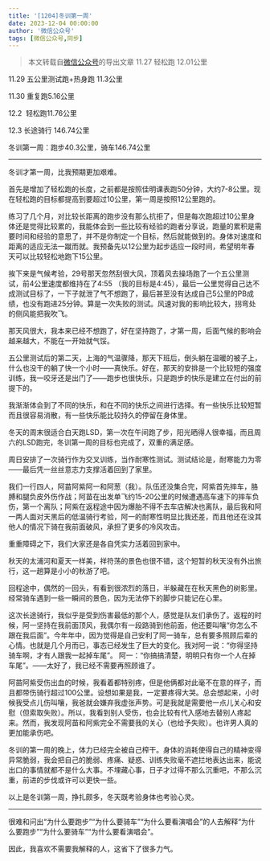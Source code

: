 ```yaml
---
title: '[1204]冬训第一周'
date: 2023-12-04 00:00:00
author: '微信公众号'
tags: [微信公众号,同步]
---
```


> 本文转载自[微信公众号](https://mp.weixin.qq.com/)的导出文章
11.27 轻松跑 12.01公里

11.29 五公里测试跑+热身跑 11.3公里

11.30 重复跑5.16公里

12.2  轻松跑11.76公里

12.3 长途骑行 146.74公里

冬训第一周：跑步40.3公里，骑车146.74公里

---

冬训才第一周，比我预期更加艰难。

首先是增加了轻松跑的长度，之前都是按照佳明课表跑50分钟，大约7-8公里。现在轻松跑的目标都提高到要超过10公里，第一周是按照12公里跑的。

练习了几个月，对比较长距离的跑步没有那么抗拒了，但是每次跑超过10公里身体还是觉得比较累的，我能体会到一些比较有经验的跑者分享说，跑量的累积是需要时间和经验的意思了，并不是你制定一个目标，然后就能做到的。身体对速度和距离的适应无法一蹴而就。我预备先以12公里为起步适应一段时间，希望明年春天可以比较轻松地跑下15公里。

挨下来是气候考验，29号那天忽然刮很大风，顶着风去操场跑了一个五公里测试，前4公里速度都维持在了4:55 （我的目标是4:45），最后一公里觉得自己达不成测试目标了，一下子就泄了气不想跑了，最后甚至没有达成自己5公里的PB成绩，也没有跑进25分钟。算是一次失败的测试。风速对我的影响比较大，拐弯处的侧风能把我吹飞。

那天风很大，我本来已经不想跑了，好在坚持跑了，才第一周，后面气候的影响会越来越大，不能在一开始就气馁。

五公里测试后的第二天，上海的气温骤降，那天下班后，倒头躺在温暖的被子上，什么也没干的躺了快一个小时——真快乐。好在，那天的安排是一个比较短的强度训练，我一咬牙还是出门了——跑步也很快乐，只是跑步的快乐是建立在付出的前提下的。

我渐渐体会到了不同的快乐，和在不同的快乐之间进行选择。有一些快乐比较短暂而且很容易消散，有一些快乐能比较持久的停留在身体里。

冬天的周末很适合白天跑LSD，第一次在午间跑了步，阳光晒得人很幸福，而且周六的LSD跑完，冬训第一周的目标也完成了，双重的满足感。

周日安排了一次骑行作为交叉训练，当作耐寒性测试。测试结论是，耐寒能力为零——最后凭一丝丝意志力支撑活着回到了家里。

我们一行四人，阿苗阿紫阿一和阿葱（我）。队伍还没集合完，阿紫首先摔车，胳膊和腿负皮外伤作战；阿苗在出发单飞约15-20公里的时候遭遇高车速下的摔车负伤，第一个离队；阿紫在返程途中因为爆胎不得不去车店解决也离队，最后我和阿一两人面对天黑后的低温骑行考验，阿一的耐寒性明显比我还差，而且他还在没其他人的情况下骑在我前面破风，承担了更多的冷风攻击。

重重障碍之下，我们大家还是各自凭实力活着回到家中。

秋天的太浦河和夏天一样美，祥符荡的景色也很不错，这个短暂的秋天没有外出旅行，这一趟算是小小的秋游了吧。

回程途中，偶然的一回头，有看到很浓烈的落日，半躲藏在在秋天黑色的树影里。经常骑车遇到一些一瞬间的景色，因为无法停下的脚步只能记在心里。

这次长途骑行，我似乎是受到伤害最低的那个人，感觉是队友们承伤了。返程的时候，阿一坚持在我前面顶风，我偶尔有一段路骑到他前面，他还要叫嚷“你怎么不跟在我后面”。今年年中，因为觉得是自己安利了阿一骑车，总有要多照顾后辈的心情。也就是几个月而已，事态已经发生了巨大的变化。我对阿一说：“你得坚持骑车啊，才有人跟我一起掉车尾”。 阿一：“你搞搞清楚，明明只有你一个人在掉车尾”。——太好了，我已经不需要再照顾谁了。

阿苗阿紫受伤出血的时候，我看着都特别疼，但是他俩都对此毫不在意的样子，而且都带伤骑行超过100公里。设想如果是我，一定要疼得大哭。总会想起来，小时候我受点儿伤叫嚷，我爸就会嫌弃我虚张声势。可是我就是需要他一点儿关心和安慰（但索取失败）。所以，我看到别人受伤，也会比较有代入感地去替别人疼起来。然而，我发现阿苗和阿紫完全不需要我的关心（也给予失败）。也许男人真的更加能承伤吧。

冬训的第一周的晚上，体力已经完全被自己榨干。身体的消耗使得自己的精神变得异常脆弱，我会把自己的脆弱、疼痛、疑惑、训练失败毫不遮拦地表达出来，能说出口的事情就都不是什么大事。不埋藏心事，日子才过得不那么沉重吧，不那么沉重，前进的步伐或许可以更快一些。

以上是冬训第一周，挣扎颇多，冬天既考验身体也考验心灵。

---

很难和问出“为什么要跑步”“为什么要骑车”“为什么要看演唱会”的人去解释“为什么要跑步”“为什么要骑车”“为什么要看演唱会”。

因此，我喜欢不需要我解释的人，这省下了很多力气。